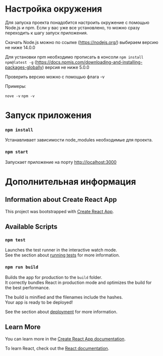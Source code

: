 # Настройка окружения

Для запуска проекта понадобится настроить окружениe c помощью Node.js и npm. 
Если у вас уже все установлено, то можно сразу переходить к шагу запуск приложения.

Скачать Node.js можно по ссылке (https://nodejs.org/) выбираем версию не ниже 14.0.0

Для установки npm необходимо прописать в консоли `npm install npm@latest -g` (https://docs.npmjs.com/downloading-and-installing-packages-globally) версия не ниже 5.0.0

Проверить версию можно с помощью флага -v

Примеры:

`nove -v`
`npm -v`

# Запуск приложения

### `npm install`

Устанавливает зависимости node_modules необходимые для проекта.

### `npm start`

Запускает приложение на порту [http://localhost:3000](http://localhost:3000)


# Дополнительная информация

## Information about Create React App

This project was bootstrapped with [Create React App](https://github.com/facebook/create-react-app).

## Available Scripts


### `npm test`

Launches the test runner in the interactive watch mode.\
See the section about [running tests](https://facebook.github.io/create-react-app/docs/running-tests) for more information.

### `npm run build`

Builds the app for production to the `build` folder.\
It correctly bundles React in production mode and optimizes the build for the best performance.

The build is minified and the filenames include the hashes.\
Your app is ready to be deployed!

See the section about [deployment](https://facebook.github.io/create-react-app/docs/deployment) for more information.

## Learn More

You can learn more in the [Create React App documentation](https://facebook.github.io/create-react-app/docs/getting-started).

To learn React, check out the [React documentation](https://reactjs.org/).
